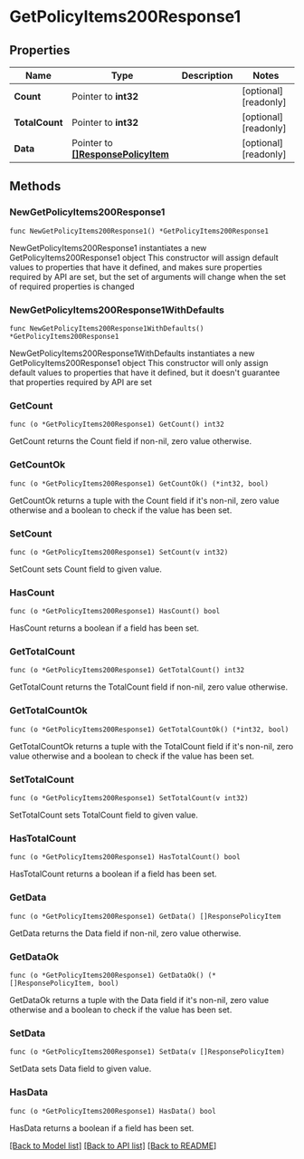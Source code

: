 # GetPolicyItems200Response1

## Properties

Name | Type | Description | Notes
------------ | ------------- | ------------- | -------------
**Count** | Pointer to **int32** |  | [optional] [readonly] 
**TotalCount** | Pointer to **int32** |  | [optional] [readonly] 
**Data** | Pointer to [**[]ResponsePolicyItem**](ResponsePolicyItem.md) |  | [optional] [readonly] 

## Methods

### NewGetPolicyItems200Response1

`func NewGetPolicyItems200Response1() *GetPolicyItems200Response1`

NewGetPolicyItems200Response1 instantiates a new GetPolicyItems200Response1 object
This constructor will assign default values to properties that have it defined,
and makes sure properties required by API are set, but the set of arguments
will change when the set of required properties is changed

### NewGetPolicyItems200Response1WithDefaults

`func NewGetPolicyItems200Response1WithDefaults() *GetPolicyItems200Response1`

NewGetPolicyItems200Response1WithDefaults instantiates a new GetPolicyItems200Response1 object
This constructor will only assign default values to properties that have it defined,
but it doesn't guarantee that properties required by API are set

### GetCount

`func (o *GetPolicyItems200Response1) GetCount() int32`

GetCount returns the Count field if non-nil, zero value otherwise.

### GetCountOk

`func (o *GetPolicyItems200Response1) GetCountOk() (*int32, bool)`

GetCountOk returns a tuple with the Count field if it's non-nil, zero value otherwise
and a boolean to check if the value has been set.

### SetCount

`func (o *GetPolicyItems200Response1) SetCount(v int32)`

SetCount sets Count field to given value.

### HasCount

`func (o *GetPolicyItems200Response1) HasCount() bool`

HasCount returns a boolean if a field has been set.

### GetTotalCount

`func (o *GetPolicyItems200Response1) GetTotalCount() int32`

GetTotalCount returns the TotalCount field if non-nil, zero value otherwise.

### GetTotalCountOk

`func (o *GetPolicyItems200Response1) GetTotalCountOk() (*int32, bool)`

GetTotalCountOk returns a tuple with the TotalCount field if it's non-nil, zero value otherwise
and a boolean to check if the value has been set.

### SetTotalCount

`func (o *GetPolicyItems200Response1) SetTotalCount(v int32)`

SetTotalCount sets TotalCount field to given value.

### HasTotalCount

`func (o *GetPolicyItems200Response1) HasTotalCount() bool`

HasTotalCount returns a boolean if a field has been set.

### GetData

`func (o *GetPolicyItems200Response1) GetData() []ResponsePolicyItem`

GetData returns the Data field if non-nil, zero value otherwise.

### GetDataOk

`func (o *GetPolicyItems200Response1) GetDataOk() (*[]ResponsePolicyItem, bool)`

GetDataOk returns a tuple with the Data field if it's non-nil, zero value otherwise
and a boolean to check if the value has been set.

### SetData

`func (o *GetPolicyItems200Response1) SetData(v []ResponsePolicyItem)`

SetData sets Data field to given value.

### HasData

`func (o *GetPolicyItems200Response1) HasData() bool`

HasData returns a boolean if a field has been set.


[[Back to Model list]](../README.md#documentation-for-models) [[Back to API list]](../README.md#documentation-for-api-endpoints) [[Back to README]](../README.md)



